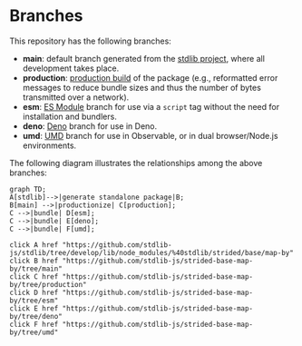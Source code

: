<!--

@license Apache-2.0

Copyright (c) 2022 The Stdlib Authors.

Licensed under the Apache License, Version 2.0 (the "License");
you may not use this file except in compliance with the License.
You may obtain a copy of the License at

    http://www.apache.org/licenses/LICENSE-2.0

Unless required by applicable law or agreed to in writing, software
distributed under the License is distributed on an "AS IS" BASIS,
WITHOUT WARRANTIES OR CONDITIONS OF ANY KIND, either express or implied.
See the License for the specific language governing permissions and
limitations under the License.

-->

# Branches

This repository has the following branches:

-   **main**: default branch generated from the [stdlib project][stdlib-url], where all development takes place.
-   **production**: [production build][production-url] of the package (e.g., reformatted error messages to reduce bundle sizes and thus the number of bytes transmitted over a network).
-   **esm**: [ES Module][esm-url] branch for use via a `script` tag without the need for installation and bundlers.
-   **deno**: [Deno][deno-url] branch for use in Deno.
-   **umd**: [UMD][umd-url] branch for use in Observable, or in dual browser/Node.js environments.

The following diagram illustrates the relationships among the above branches:

```mermaid
graph TD;
A[stdlib]-->|generate standalone package|B;
B[main] -->|productionize| C[production];
C -->|bundle| D[esm];
C -->|bundle| E[deno];
C -->|bundle| F[umd];

click A href "https://github.com/stdlib-js/stdlib/tree/develop/lib/node_modules/%40stdlib/strided/base/map-by"
click B href "https://github.com/stdlib-js/strided-base-map-by/tree/main"
click C href "https://github.com/stdlib-js/strided-base-map-by/tree/production"
click D href "https://github.com/stdlib-js/strided-base-map-by/tree/esm"
click E href "https://github.com/stdlib-js/strided-base-map-by/tree/deno"
click F href "https://github.com/stdlib-js/strided-base-map-by/tree/umd"
```

[stdlib-url]: https://github.com/stdlib-js/stdlib/tree/develop/lib/node_modules/%40stdlib/strided/base/map-by
[production-url]: https://github.com/stdlib-js/strided-base-map-by/tree/production
[deno-url]: https://github.com/stdlib-js/strided-base-map-by/tree/deno
[umd-url]: https://github.com/stdlib-js/strided-base-map-by/tree/umd
[esm-url]: https://github.com/stdlib-js/strided-base-map-by/tree/esm